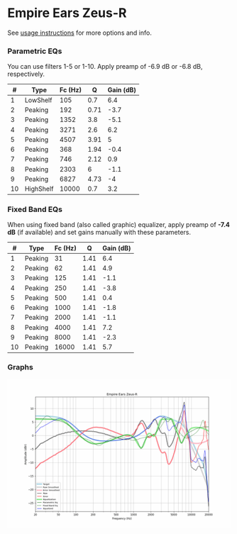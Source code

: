 # Empire Ears Zeus-R
See [usage instructions](https://github.com/jaakkopasanen/AutoEq#usage) for more options and info.

### Parametric EQs
You can use filters 1-5 or 1-10. Apply preamp of -6.9 dB or -6.8 dB, respectively.

|   # | Type      |   Fc (Hz) |    Q |   Gain (dB) |
|-----|-----------|-----------|------|-------------|
|   1 | LowShelf  |       105 | 0.7  |         6.4 |
|   2 | Peaking   |       192 | 0.71 |        -3.7 |
|   3 | Peaking   |      1352 | 3.8  |        -5.1 |
|   4 | Peaking   |      3271 | 2.6  |         6.2 |
|   5 | Peaking   |      4507 | 3.91 |         5   |
|   6 | Peaking   |       368 | 1.94 |        -0.4 |
|   7 | Peaking   |       746 | 2.12 |         0.9 |
|   8 | Peaking   |      2303 | 6    |        -1.1 |
|   9 | Peaking   |      6827 | 4.73 |        -4   |
|  10 | HighShelf |     10000 | 0.7  |         3.2 |

### Fixed Band EQs
When using fixed band (also called graphic) equalizer, apply preamp of **-7.4 dB** (if available) and set gains manually with these parameters.

|   # | Type    |   Fc (Hz) |    Q |   Gain (dB) |
|-----|---------|-----------|------|-------------|
|   1 | Peaking |        31 | 1.41 |         6.4 |
|   2 | Peaking |        62 | 1.41 |         4.9 |
|   3 | Peaking |       125 | 1.41 |        -1.1 |
|   4 | Peaking |       250 | 1.41 |        -3.8 |
|   5 | Peaking |       500 | 1.41 |         0.4 |
|   6 | Peaking |      1000 | 1.41 |        -1.8 |
|   7 | Peaking |      2000 | 1.41 |        -1.1 |
|   8 | Peaking |      4000 | 1.41 |         7.2 |
|   9 | Peaking |      8000 | 1.41 |        -2.3 |
|  10 | Peaking |     16000 | 1.41 |         5.7 |

### Graphs
![](./Empire%20Ears%20Zeus-R.png)
